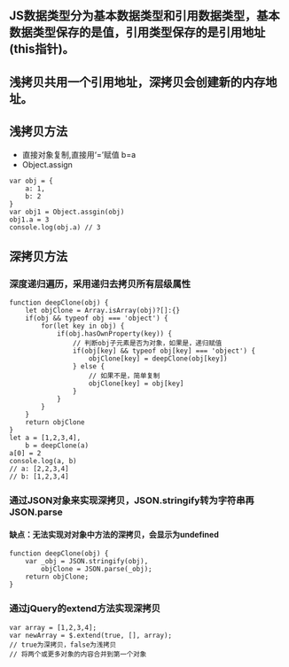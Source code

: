 ## JS数据类型分为基本数据类型和引用数据类型，基本数据类型保存的是值，引用类型保存的是引用地址(this指针)。
## 浅拷贝共用一个引用地址，深拷贝会创建新的内存地址。

## 浅拷贝方法
- 直接对象复制,直接用‘=’赋值 b=a
- Object.assign
```
var obj = {
    a: 1,
    b: 2
}
var obj1 = Object.assgin(obj)
obj1.a = 3
console.log(obj.a) // 3
```

## 深拷贝方法

### 深度递归遍历，采用递归去拷贝所有层级属性
```
function deepClone(obj) {
    let objClone = Array.isArray(obj)?[]:{}
    if(obj && typeof obj === 'object') {
        for(let key in obj) {
            if(obj.hasOwnProperty(key)) {
                // 判断obj子元素是否为对象，如果是，递归赋值
                if(obj[key] && typeof obj[key] === 'object') {
                    objClone[key] = deepClone(obj[key])
                } else {
                    // 如果不是，简单复制
                    objClone[key] = obj[key]
                }
            }
        }
    }
    return objClone
}
let a = [1,2,3,4],
    b = deepClone(a)
a[0] = 2
console.log(a, b)
// a: [2,2,3,4]
// b: [1,2,3,4]
```

### 通过JSON对象来实现深拷贝，JSON.stringify转为字符串再JSON.parse
#### 缺点：无法实现对对象中方法的深拷贝，会显示为undefined
```
function deepClone(obj) {
    var _obj = JSON.stringify(obj),
        objClone = JSON.parse(_obj);
    return objClone;
}
```

### 通过jQuery的extend方法实现深拷贝
```
var array = [1,2,3,4];
var newArray = $.extend(true, [], array);
// true为深拷贝，false为浅拷贝
// 将两个或更多对象的内容合并到第一个对象
```


